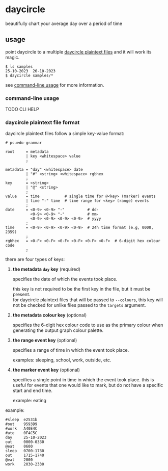 # daycircle

beautifully chart your average day over a period of time

## usage

point daycircle to a multiple [daycircle plaintext files](#daycircle-plaintext-file-format)
and it will work its magic.

```text
$ ls samples
25-10-2023  26-10-2023
$ daycircle samples/*
```

see [command-line usage](#command-line-usage) for more information.

### command-line usage

TODO CLI HELP

### daycircle plaintext file format

daycircle plaintext files follow a simple key-value format:

```text
# psuedo-grammar

root     = metadata
         | key <whitespace> value
         ;

metadata = "day" <whitespace> date
         | "#" <string> <whitespace> rgbhex
         ;
key      = <string>
         | "@" <string>
         ;
value    = time           # single time for @<key> (marker) events
         | time "-" time  # time range for <key> (range) events
         ;
date     = <0-9> <0-9> "-"          # dd-
           <0-9> <0-9> "-"          # mm-
           <0-9> <0-9> <0-9> <0-9>  # yyyy
         ;
time     = <0-9> <0-9> <0-9> <0-9>  # 24h time format (e.g, 0000, 2359)
         ;
rgbhex   = <0-F> <0-F> <0-F> <0-F> <0-F> <0-F>  # 6-digit hex colour code
         ;
```

there are four types of keys:

1. **the metadata `day` key** (required)

   specifies the date of which the events took place.

   this key is not required to be the first key in the file, but it must be present.  
   for daycircle plaintext files that will be passed to `--colours`, this key will not be
   checked for unlike files passed to the `targets` argument.

2. **the metadata colour key** (optional)

   specifies the 6-digit hex colour code to use as the primary colour when generating the
   output graph colour palette.

3. **the range event key** (optional)

   specifies a range of time in which the event took place.

   examples: sleeping, school, work, outside, etc.

4. **the marker event key** (optional)

    specifies a single point in time in which the event took place. this is useful for
    events that one would like to mark, but do not have a specific start and end time.

    example: eating

example:

```text
#sleep  e2531b
#out    9593D9
#work   A40E4C
#ate    0F4C5C
day     25-10-2023
out     0000-0330
@eat    0600
sleep   0700-1730
out     1715-1740
@eat    2000
work    2030-2330
```
